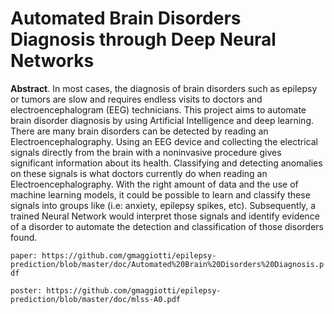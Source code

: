 # Automated Brain Disorders Diagnosis through Deep Neural Networks

**Abstract**.  In most cases, the diagnosis of brain disorders such as epilepsy or tumors are slow and requires endless visits to doctors and electroencephalogram (EEG) technicians. This project aims to automate brain disorder diagnosis by using Artificial Intelligence and deep learning. There are many brain disorders  can be detected by reading an Electroencephalography. Using an EEG device and collecting the electrical signals directly from the brain with a noninvasive procedure gives significant information about its health. Classifying and detecting anomalies on these signals is what doctors currently do when reading an Electroencephalography. With the right amount of data and the use of machine learning models, it could be possible to learn and classify these signals into groups like (i.e: anxiety, epilepsy spikes, etc). Subsequently, a trained Neural Network would interpret those signals and identify evidence of a disorder to automate the detection and classification of those disorders found.

`paper: https://github.com/gmaggiotti/epilepsy-prediction/blob/master/doc/Automated%20Brain%20Disorders%20Diagnosis.pdf`

`poster: https://github.com/gmaggiotti/epilepsy-prediction/blob/master/doc/mlss-A0.pdf`

